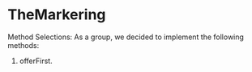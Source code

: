 # TheMarkering
Method Selections:
  As a group, we decided to implement the following methods:
  1. offerFirst. 
  
  
  
  
  
  
  
